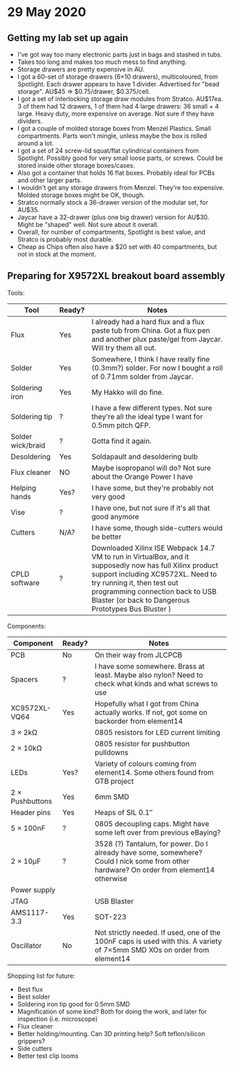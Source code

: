 # 29 May 2020

## Getting my lab set up again

*   I've got way too many electronic parts just in bags and stashed in tubs.
*   Takes too long and makes too much mess to find anything.
*   Storage drawers are pretty expensive in AU.
*   I got a 60-set of storage drawers (6&times;10 drawers), multicoloured, from Spotlight. Each drawer appears to have 1 divider. Advertised for "bead storage". AU$45 => $0.75/drawer, $0.375/cell.
*   I got a set of interlocking storage draw modules from Stratco. AU$17ea. 3 of them had 12 drawers, 1 of them had 4 large drawers: 36 small + 4 large. Heavy duty, more expensive on average. Not sure if they have dividers.
*   I got a couple of molded storage boxes from Menzel Plastics. Small compartments. Parts won't mingle, unless maybe the box is rolled around a lot.
*   I got a set of 24 screw-lid squat/flat cylindrical containers from Spotlight. Possibly good for very small loose parts, or screws. Could be stored inside other storage boxes/cases.
*   Also got a container that holds 16 flat boxes. Probably ideal for PCBs and other larger parts.
*   I wouldn't get any storage drawers from Menzel. They're too expensive. Molded storage boxes might be OK, though.
*   Stratco normally stock a 36-drawer version of the modular set, for AU$35.
*   Jaycar have a 32-drawer (plus one big drawer) version for AU$30. Might be "shaped" well. Not sure about it overall.
*   Overall, for number of compartments, Spotlight is best value, and Stratco is probably most durable.
*   Cheap as Chips often also have a $20 set with 40 compartments, but not in stock at the moment.

## Preparing for X9572XL breakout board assembly

Tools:

| Tool                  | Ready?| Notes |
|-----------------------|-------|-------|
| Flux                  | Yes   | I already had a hard flux and a flux paste tub from China. Got a flux pen and another plux paste/gel from Jaycar. Will try them all out. |
| Solder                | Yes   | Somewhere, I think I have really fine (0.3mm?) solder. For now I bought a roll of 0.71mm solder from Jaycar. |
| Soldering iron        | Yes   | My Hakko will do fine. |
| Soldering tip         | ?     | I have a few different types. Not sure they're all the ideal type I want for 0.5mm pitch QFP. |
| Solder wick/braid     | ?     | Gotta find it again. |
| Desoldering           | Yes   | Soldapault and desoldering bulb |
| Flux cleaner          | NO    | Maybe isopropanol will do? Not sure about the Orange Power I have |
| Helping hands         | Yes?  | I have some, but they're probably not very good |
| Vise                  | ?     | I have one, but not sure if it's all that good anymore |
| Cutters               | N/A?  | I have some, though side-cutters would be better
| CPLD software         | ?     | Downloaded Xilinx ISE Webpack 14.7 VM to run in VirtualBox, and it supposedly now has full Xilinx product support including XC9572XL. Need to try running it, then test out programming connection back to USB Blaster (or back to Dangerous Prototypes Bus Bluster ) |

Components:

| Component             | Ready?| Notes |
|-----------------------|-------|-------|
| PCB                   | No    | On their way from JLCPCB |
| Spacers               | ?     | I have some somewhere. Brass at least. Maybe also nylon? Need to check what kinds and what screws to use |
| XC9572XL-VQ64         | Yes   | Hopefully what I got from China actually works. If not, got some on backorder from element14 |
| 3 &times; 2k&ohm;     |       | 0805 resistors for LED current limiting |
| 2 &times; 10k&ohm;    |       | 0805 resistor for pushbutton pulldowns |
| LEDs                  | Yes?  | Variety of colours coming from element14. Some others found from GTB project |
| 2 &times; Pushbuttons | Yes   | 6mm SMD |
| Header pins           | Yes   | Heaps of SIL 0.1&Prime; |
| 5 &times; 100nF       | ?     | 0805 decoupling caps. Might have some left over from previous eBaying? |
| 2 &times; 10&micro;F  | ?     | 3528 (?) Tantalum, for power. Do I already have some, somewhere? Could I nick some from other hardware? On order from element14 otherwise |
| Power supply          |       | |
| JTAG                  |       | USB Blaster |
| AMS1117-3.3           | Yes   | SOT-223 |
| Oscillator            | No    | Not strictly needed. If used, one of the 100nF caps is used with this. A variety of 7&times;5mm SMD XOs on order from element14 |

Shopping list for future:

*   Best flux
*   Best solder
*   Soldering iron tip good for 0.5mm SMD
*   Magnification of some kind? Both for doing the work, and later for inspection (i.e. microscope)
*   Flux cleaner
*   Better holding/mounting. Can 3D printing help? Soft teflon/silicon grippers?
*   Side cutters
*   Better test clip looms
